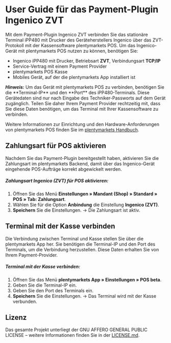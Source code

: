 # User Guide für das Payment-Plugin Ingenico ZVT

Mit dem Payment-Plugin Ingenico ZVT verbinden Sie das stationäre Terminal iPP480 mit Drucker des Geräteherstellers Ingenico über das ZVT-Protokoll mit der Kassensoftware plentymarkets POS. Um das Ingenico-Gerät mit plentymarkets POS nutzen zu können, benötigen Sie:

* Ingenico iPP480 mit Drucker, Betriebsart **ZVT**, Verbindungsart **TCP/IP**
* Service-Vertrag mit einem Payment Provider
* plentymarkets POS Kasse
* Mobiles Gerät, auf der die plentymarkets App installiert ist

<div class="alert alert-warning" role="alert">
   <strong><i>Hinweis:</strong></i> Um das Gerät mit plentymarkets POS zu verbinden, benötigen Sie die **Terminal-IP** und den **Port** des iPP480-Terminals. Diese Gerätedaten sind nur nach Eingabe des Techniker-Passworts auf dem Gerät zugänglich. Teilen Sie daher Ihrem Payment Provider rechtzeitig mit, dass Sie diese Daten benötigen, um das Terminal mit Ihrer Kassensoftware zu verbinden.
</div>

Weitere Informationen zur Einrichtung und den Hardware-Anforderungen von plentymarkets POS finden Sie im [plentymarkets Handbuch](https://knowledge.plentymarkets.com/omni-channel/pos/pos-einrichten).

<div class="container-toc"></div>

## Zahlungsart für POS aktivieren

Nachdem Sie das Payment-Plugin bereitgestellt haben, aktivieren Sie die Zahlungsart im plentymarkets Backend, damit über das Ingenico-Gerät eingehende POS-Aufträge korrekt abgewickelt werden.

##### Zahlungsart Ingenico (ZVT) für POS aktivieren:

1. Öffnen Sie das Menü **Einstellungen » Mandant (Shop) » Standard » POS » Tab: Zahlungsart**.
2. Wählen Sie für die Option **Anbindung** die Einstellung **Ingenico (ZVT)**.
3. **Speichern** Sie die Einstellungen.
→ Die Zahlungsart ist aktiv.

## Terminal mit der Kasse verbinden

Die Verbindung zwischen Terminal und Kasse stellen Sie über die plentymarkets App her. Sie benötigen die Terminal-IP und den Port des Terminals, um die Verbindung herzustellen. Diese Daten erhalten Sie von Ihrem Payment-Provider.

##### Terminal mit der Kasse verbinden:

1. Öffnen Sie das Menü **plentymarkets App  » Einstellungen » POS beta**.
2. Geben Sie die Terminal-IP ein.
3. Geben Sie den Port des Terminals ein.
3. **Speichern** Sie die Einstellungen.
→ Das Terminal wird mit der Kasse verbunden.

## Lizenz

Das gesamte Projekt unterliegt der GNU AFFERO GENERAL PUBLIC LICENSE – weitere Informationen finden Sie in der [LICENSE.md](https://github.com/plentymarkets/plugin-etsy/blob/master/LICENSE.md).
